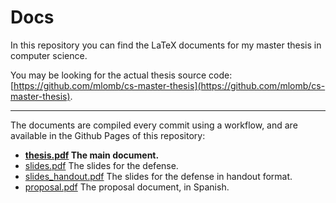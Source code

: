 # Docs

In this repository you can find the LaTeX documents for my master thesis in computer science.

You may be looking for the actual thesis source code: [https://github.com/mlomb/cs-master-thesis](https://github.com/mlomb/cs-master-thesis).

----

The documents are compiled every commit using a workflow, and are available in the Github Pages of this repository:

* **[thesis.pdf](https://mlomb.github.io/cs-master-thesis-doc/thesis.pdf) The main document.**
* [slides.pdf](https://mlomb.github.io/cs-master-thesis-doc/slides.pdf) The slides for the defense.
* [slides_handout.pdf](https://mlomb.github.io/cs-master-thesis-doc/slides_handout.pdf) The slides for the defense in handout format.
* [proposal.pdf](https://mlomb.github.io/cs-master-thesis-doc/proposal.pdf) The proposal document, in Spanish.
